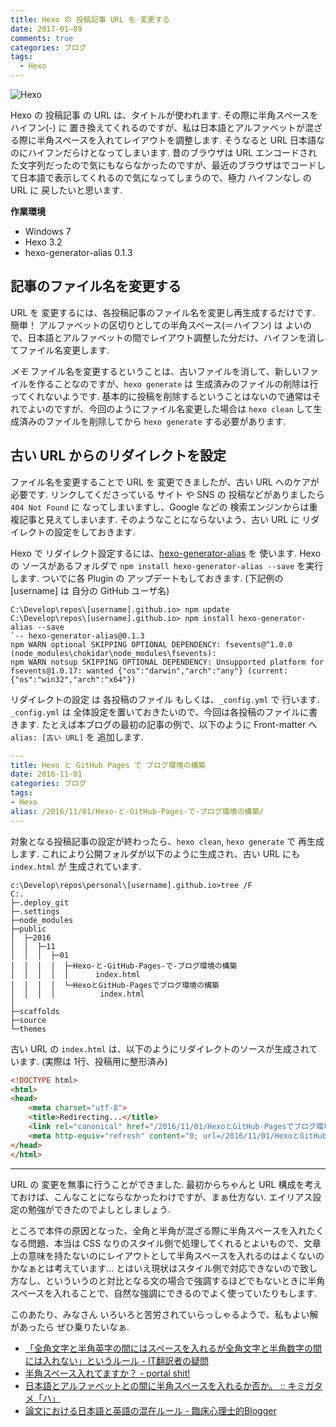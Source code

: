 ```yaml
---
title: Hexo の 投稿記事 URL を 変更する
date: 2017-01-09
comments: true
categories: ブログ
tags:
  - Hexo
---
```


![](/images/hexo/hexo-3.2.png "Hexo")

Hexo の 投稿記事 の URL は、タイトルが使われます. その際に半角スペースをハイフン(-) に 置き換えてくれるのですが、私は日本語とアルファベットが混ざる際に半角スペースを入れてレイアウトを調整します. そうなると URL 日本語なのにハイフンだらけとなってしまいます. 昔のブラウザは URL エンコードされた文字列だったので気にもならなかったのですが、最近のブラウザはでコードして日本語で表示してくれるので気になってしまうので、極力 ハイフンなし の URL に 戻したいと思います.

**作業環境**
- Windows 7
- Hexo 3.2
- hexo-generator-alias 0.1.3


## 記事のファイル名を変更する
URL を 変更するには、各投稿記事のファイル名を変更し再生成するだけです. 簡単！
アルファベットの区切りとしての半角スペース(＝ハイフン) は よいので、日本語とアルファベットの間でレイアウト調整した分だけ、ハイフンを消してファイル名変更します.

*メモ*
ファイル名を変更するということは、古いファイルを消して、新しいファイルを作ることなのですが、`hexo generate` は 生成済みのファイルの削除は行ってくれないようです. 基本的に投稿を削除するということはないので通常はそれでよいのですが、今回のようにファイル名変更した場合は `hexo clean` して生成済みのファイルを削除してから `hexo generate` する必要があります.


## 古い URL からのリダイレクトを設定
ファイル名を変更することで URL を 変更できましたが、古い URL へのケアが必要です. リンクしてくださっている サイト や SNS の 投稿などがありましたら `404 Not Found` に なってしまいますし、Google などの 検索エンジンからは重複記事と見えてしまいます. そのようなことにならないよう、古い URL に リダイレクトの設定をしておきます.

Hexo で リダイレクト設定するには、[hexo-generator-alias](https://github.com/hexojs/hexo-generator-alias) を 使います.
Hexo の ソースがあるフォルダで `npm install hexo-generator-alias --save` を実行します. ついでに各 Plugin の アップデートもしておきます. (下記例の [username] は 自分の GitHub ユーザ名)
```shell-session
C:\Develop\repos\[username].github.io> npm update
C:\Develop\repos\[username].github.io> npm install hexo-generator-alias --save
`-- hexo-generator-alias@0.1.3
npm WARN optional SKIPPING OPTIONAL DEPENDENCY: fsevents@^1.0.0 (node_modules\chokidar\node_modules\fsevents):
npm WARN notsup SKIPPING OPTIONAL DEPENDENCY: Unsupported platform for fsevents@1.0.17: wanted {"os":"darwin","arch":"any"} (current: {"os":"win32","arch":"x64"})
```

リダイレクトの設定 は 各投稿のファイル もしくは、`_config.yml` で 行います.
`_config.yml` は 全体設定を置いておきたいので、今回は各投稿のファイルに書きます. たとえば本ブログの最初の記事の例で、以下のように Front-matter へ `alias: [古い URL]` を 追加します.
```yaml
---
title: Hexo と GitHub Pages で ブログ環境の構築
date: 2016-11-01
categories: ブログ
tags:
- Hexo
alias: /2016/11/01/Hexo-と-GitHub-Pages-で-ブログ環境の構築/
---
```

対象となる投稿記事の設定が終わったら、`hexo clean`, `hexo generate` で 再生成します.
これにより公開フォルダが以下のように生成され、古い URL にも `index.html` が 生成されています.
```shell-session
c:\Develop\repos\personal\[username].github.io>tree /F
C:.
├─.deploy_git
├─.settings
├─node_modules
├─public
│  ├─2016
│  │  ├─11
│  │  │  ├─01
│  │  │  │  ├─Hexo-と-GitHub-Pages-で-ブログ環境の構築
│  │  │  │  │      index.html
│  │  │  │  └─HexoとGitHub-Pagesでブログ環境の構築
│  │  │  │          index.html
│
├─scaffolds
├─source
└─themes
```

古い URL の `index.html` は、以下のようにリダイレクトのソースが生成されています. (実際は 1行、投稿用に整形済み)
```html
<!DOCTYPE html>
<html>
<head>
    <meta charset="utf-8">
    <title>Redirecting...</title>
    <link rel="canonical" href="/2016/11/01/HexoとGitHub-Pagesでブログ環境の構築/">
    <meta http-equiv="refresh" content="0; url=/2016/11/01/HexoとGitHub-Pagesでブログ環境の構築/">
</head>
</html>
```



- - - -
URL の 変更を無事に行うことができました. 最初からちゃんと URL 構成を考えておけば、こんなことにならなかったわけですが、まぁ仕方ない. エイリアス設定の勉強ができたのでよしとしましょう.

ところで本件の原因となった、全角と半角が混ざる際に半角スペースを入れたくなる問題、本当は CSS なりのスタイル側で処理してくれるとよいもので、文章上の意味を持たないのにレイアウトとして半角スペースを入れるのはよくないのかなぁとは考えています...
とはいえ現状はスタイル側で対応できないので致し方なし、といういうのと対比となる文の場合で強調するほどでもないときに半角スペースを入れることで、自然な強調にできるのでよく使っていたりもします.

このあたり、みなさん いろいろと苦労されていらっしゃるようで、私もよい解があったら ぜひ乗りたいなぁ.
- [「全角文字と半角英字の間にはスペースを入れるが全角文字と半角数字の間には入れない」というルール - IT翻訳者の疑問](http://d.hatena.ne.jp/jacquelinet/20090422/p1)
- [半角スペース入れてますか？ - portal shit!](https://portalshit.net/2007/01/13/732)
- [日本語とアルファベットとの間に半角スペースを入れるか否か。 :: キミガタメ「ハ」](http://blog.livedoor.jp/tanahata/archives/50970576.html)
- [論文における日本語と英語の混在ルール - 臨床心理士的Blogger](http://a-clinical-psychologist.blogspot.jp/2014/10/blog-post.html)
